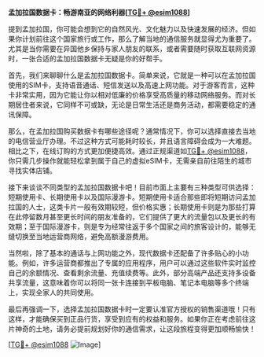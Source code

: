 **孟加拉国数据卡：畅游南亚的网络利器[[TG💪+ @esim1088](https://t.me/s/esim1088)]**

提到孟加拉国，你可能会想到它的自然风光、文化魅力以及快速发展的经济。但如果你计划前往这个国家旅行或工作，那么了解当地的通信服务就显得尤为重要了。尤其是当你需要在异国他乡保持与家人朋友的联系，或者需要随时获取互联网资源时，一张合适的孟加拉国数据卡无疑是你的好帮手。

首先，我们来聊聊什么是孟加拉国数据卡。简单来说，它就是一种可以在孟加拉国使用的SIM卡，支持语音通话、短信发送以及高速上网功能。对于游客而言，这种卡非常实用，因为它能让你以相对低廉的价格享受高质量的移动网络服务。而对长期居住者来说，它同样不可或缺，无论是日常生活还是商务活动，都需要稳定的通讯保障。

那么，在孟加拉国购买数据卡有哪些途径呢？通常情况下，你可以选择直接去当地的电信营业厅办理。不过这种方式可能耗时较长，并且语言障碍会成为一大难题。相比之下，在线订购的方式更加便捷高效。通过正规渠道如[TG💪+ @esim1088](https://t.me/s/esim1088)，你只需几步操作就能轻松拿到属于自己的虚拟eSIM卡，无需亲自前往陌生的城市寻找实体店铺。

接下来谈谈不同类型的孟加拉国数据卡吧！目前市面上主要有三种类型可供选择：短期使用卡、长期使用卡以及国际漫游卡。短期使用卡适合那些即将短期访问孟加拉国的人士，这类卡片一般有效期较短，但价格实惠；长期使用卡则是为那些打算在此停留数月甚至更长时间的朋友准备的，它们提供了更大的流量包以及更长的有效期；至于国际漫游卡，则是专为经常往返于多个国家之间的旅客设计的，能够无缝切换至当地运营商网络，避免高额漫游费用。

当然啦，除了基本的通话与上网功能之外，现代数据卡还配备了许多贴心的小功能。例如，许多运营商都推出了专属的应用程序，用户可以通过这些软件实时监控自己的余额情况、查看剩余流量、充值续费等。此外，部分高端产品还支持多设备共享流量，这意味着你可以将同一张卡连接到平板电脑、笔记本电脑等多个终端上，实现全家人的共同使用。

最后再强调一下，选择孟加拉国数据卡时一定要认准官方授权的销售渠道哦！只有这样，才能确保买到正品行货，享受到应有的权益和服务。如果你正在考虑前往这片神奇的土地，请务必提前规划好你的通信需求，让这段旅程变得更加顺畅愉快！

[[TG💪+ @esim1088](https://t.me/s/esim1088) ![Image](https://i.postimg.cc/4NQfJmqS/Snipaste-2025-05-13-00-14-12.png)]